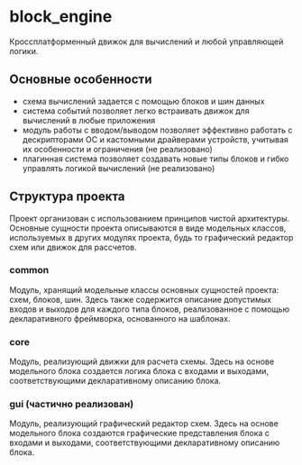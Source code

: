 # block_engine

Кроссплатформенный движок для вычислений и любой управляющей логики.

## Основные особенности

- схема вычислений задается с помощью блоков и шин данных
- система событий позволяет легко встраивать движок для вычислений в любые приложения
- модуль работы с вводом/выводом позволяет эффективно работать с дескрипторами ОС и кастомными драйверами устройств,
учитывая их особенности и ограничения (не реализовано)
- плагинная система позволяет создавать новые типы блоков и гибко управлять логикой вычислений (не реализовано)

## Структура проекта

Проект организован с использованием принципов чистой архитектуры. Основные сущности проекта описываются в виде модельных классов, используемых в других модулях проекта, будь то графический редактор схем или движок для рассчетов.

### common

Модуль, хранящий модельные классы основных сущностей проекта: схем, блоков, шин. Здесь также содержится описание допустимых входов и выходов для каждого типа блоков, реализованное с помощью декларативного фреймворка, основанного на шаблонах.

### core

Модуль, реализующий движки для расчета схемы. Здесь на основе модельного блока создается логика блока с входами и выходами, соответствующими декларативному описанию блока. 

### gui (частично реализован)

Модуль, реализующий графический редактор схем. Здесь на основе модельного блока создаются графические представления блока с входами и выходами, соответствующими декларативному описанию блока. 
